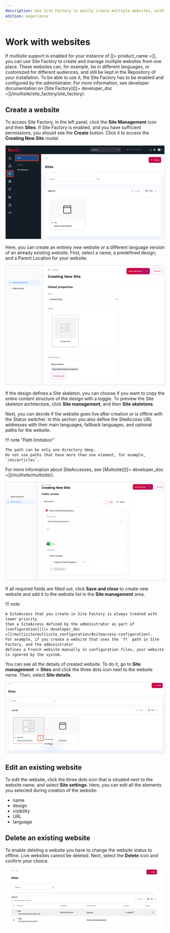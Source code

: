 ```yaml
---
description: Use Site Factory to easily create multiple websites, with different designs and subsets of content, based on common skeletons.
edition: experience
---
```


# Work with websites

If multisite support is enabled for your instance of [[= product_name =]], you can 
use Site Factory to create and manage multiple websites from one place.
These websites can, for example, be in different languages, or customized for 
different audiences, and still be kept in the Repository of your installation.
To be able to use it, the Site Factory has to be enabled and configured by the administrator.
For more information, see developer documentation on [Site Factory]([[= developer_doc =]]/multisite/site_factory/site_factory).

## Create a website

To access Site Factory, in the left panel, click the **Site Management** icon and then **Sites**.
If Site Factory is enabled, and you have sufficient permissions, you should see 
the **Create** button. Click it to access the **Creating New Site** modal.

![Site Factory icon](img/site_factory_icon.png)

Here, you can create an entirely new website or a different language version of 
an already existing website.
First, select a name, a predefined design, and a Parent Location for your website.

![Create a new website - step one](img/site_factory_new_site_step_1.png)

If the design defines a Site skeleton, you can choose if you want to copy the entire content structure of the design with a toggle.
To preview the Site skeleton architecture, click **Site management**, and then **Site skeletons**.

Next, you can decide if the website goes live after creation or is offline with the Status switcher.
In this section you also define the SiteAccess URL addresses with their main languages, fallback languages, and optional paths for the website.

!!! note "Path limitation"

    The path can be only one directory deep.
    Do not use paths that have more than one element, for example, `/en/articles`.

For more information about SiteAccesses, see [Multisite]([[= developer_doc =]]/multisite/multisite/).

![Create a new website - step two](img/site_factory_new_site_step_2.png)

If all required fields are filled out, click **Save and close** to create new website and add it to the website list in the **Site management** area.

!!! note

    A SiteAccess that you create in Site Factory is always treated with lower priority 
    than a SiteAccess defined by the administrator as part of [configuration]([[= developer_doc =]]/multisite/multisite_configuration/#siteaccess-configuration).
    For example, if you create a website that uses the `fr` path in Site Factory, and the administrator 
    defines a French website manually in configuration files, your website is ignored by the system.

You can see all the details of created website.
To do it, go to **Site management** -> **Sites** and click the three dots icon next to the website name. Then, select **Site details**.

![Site details](img/site_details.png)

## Edit an existing website

To edit the website, click the three dots icon that is situated next to the website name, and select **Site settings**.
Here, you can edit all the elements you selected during creation of the website:

- name
- design
- visibility
- URL
- language

## Delete an existing website

To enable deleting a website you have to change the website status to offline.
Live websites cannot be deleted. Next, select the **Delete** icon and confirm your choice.

![Site list](img/site_factory_site_list.png)

